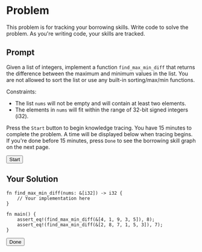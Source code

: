 # Problem
This problem is for tracking your borrowing skills. Write code to solve the problem. As you're writing code, your skills are tracked.

## Prompt
Given a list of integers, implement a function `find_max_min_diff` that returns the difference between the maximum and minimum values in the list. You are not allowed to sort the list or use any built-in sorting/max/min functions.

Constraints:
- The list `nums` will not be empty and will contain at least two elements.
- The elements in `nums` will fit within the range of 32-bit signed integers (i32).

Press the `Start` button to begin knowledge tracing. You have 15 minutes to complete the problem. A time will be displayed below when tracing begins. If you're done before 15 minutes, press `Done` to see the borrowing skill graph on the next page.
<script src="js/problem.js"></script>
<button onclick="start()">Start</button>
## Your Solution
```rust,editable
fn find_max_min_diff(nums: &[i32]) -> i32 {
    // Your implementation here
}

fn main() {
    assert_eq!(find_max_min_diff(&[4, 1, 9, 3, 5]), 8);
    assert_eq!(find_max_min_diff(&[2, 8, 7, 1, 5, 3]), 7);
}
```
<button onclick="done()">Done</button>
<div class="timer" id="timer" style="display:none;"></div>

<!-- fn find_max_min_diff(nums: &[i32]) -> i32 {
    // Initialize min and max with the first element
    let mut min = nums[0];
    let mut max = nums[0];
    
    // Iterate through the rest of the elements
    for &num in nums.iter().skip(1) {
        if num < min {
            min = num; // Update minimum if found a smaller value
        } else if num > max {
            max = num; // Update maximum if found a larger value
        }
    }
    
    // Calculate and return the difference
    max - min
} -->
